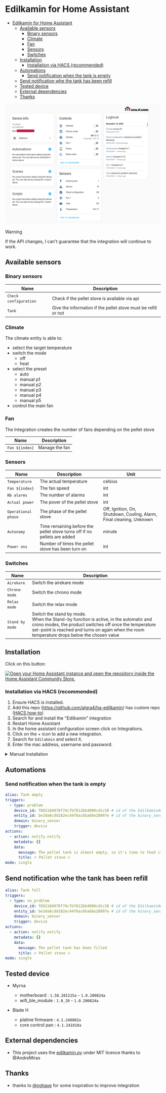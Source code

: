 # Edilkamin for Home Assistant

- [Edilkamin for Home Assistant](#edilkamin-for-home-assistant)
  - [Available sensors](#available-sensors)
    - [Binary sensors](#binary-sensors)
    - [Climate](#climate)
    - [Fan](#fan)
    - [Sensors](#sensors)
    - [Switches](#switches)
  - [Installation](#installation)
    - [Installation via HACS (recommended)](#installation-via-hacs-recommended)
  - [Automations](#automations)
    - [Send notification when the tank is empty](#send-notification-when-the-tank-is-empty)
  - [Send notification whe the tank has been refill](#send-notification-whe-the-tank-has-been-refill)
  - [Tested device](#tested-device)
  - [External dependencies](#external-dependencies)
  - [Thanks](#thanks)



![example_integration](doc/edilkamin.png)


> [!WARNING]  
> If the API changes, I can't guarantee that the integration will continue to work.

## Available sensors

### Binary sensors

| Name    | Description |
| -------- | ------- |
| `Check configuration`  | Check if the pellet stove is available via api   |
| `Tank`  | Give the information if the pellet stove must be refill or not   |

### Climate

The climate entity is able to:
- select the target temperature
- switch the mode
  - off
  - heat
- select the preset
  - auto
  - manual p1
  - manual p2
  - manual p3
  - manual p4
  - manual p5
- control the main fan

### Fan
The Integration creates the number of fans depending on the pellet stove

| Name    | Description |
| -------- | ------- |
| `Fan ${index}`  |  Manage the fan   |

### Sensors

| Name    | Description | Unit
| -------- | ------- | ------- |
| `Temperature`  |  The actual temperature   | celsius |
| `Fan ${index}`  |  The fan speed  | int |
| `Nb alarms`  |  The number of alarms | int |
| `Actual power`  |  The pover of the pellet stove | int |
| `Operational phase`  |  The phase of the pellet stove | Off, Ignition, On, Shutdown, Cooling, Alarm, Final cleaning, Unknown |
| `Autonomy`  |  Time remaining before the pellet stove turns off if no pellets are added | minute |
| `Power ons`  |  Number of times the pellet stove has been turn on | int |

### Switches

| Name    | Description |
| -------- | ------- |
| `Airekare`  |  Switch the airekare mode   |
| `Chrono mode` | Switch the chrono mode     |
| `Relax mode`    | Switch the relax mode    |
| `Stand by mode`    | Switch the stand by mode. <br> When the Stand-by function is active, in the automatic and crono modes, the product switches off once the temperature set-point is reached and turns on again when the room temperature drops below the chosen value    |


## Installation

Click on this button:

[![Open your Home Assistant instance and open the repository inside the Home Assistant Community Store.](https://my.home-assistant.io/badges/hacs_repository.svg?style=flat-square)](https://my.home-assistant.io/redirect/hacs_repository/?owner=algra4&repository=ha-edilkamin&category=integration)


### Installation via HACS (recommended)
1. Ensure HACS is installed.
1. Add this repo (https://github.com/algra4/ha-edilkamin) has custom repo ([HACS how-to](https://hacs.xyz/docs/faq/custom_repositories))
1. Search for and install the "Edilkamin" integration
2. Restart Home Assistant
3. In the home assistant configuration screen click on Integrations.
4. Click on the + icon to add a new integration.
5. Search for `Edilakmin` and select it.
6. Enter the mac address, username and password.

<details>
  <summary>Manual Installation</summary>
  
  1. Download the latest release.
  2. Extract the files and move the `edilakmin` folder into the path to your custom_components. e.g. /config/custom_components.
  3. Restart Home Assistant
  4. In the home assistant configuration screen click on Integrations.
  5. Click on the + icon to add a new integration.
  6. Search for `Edilakmin` and select it.
  7. Enter the mac address of the pellet stove name and click Submit.
</details>


## Automations

### Send notification when the tank is empty

```yaml
alias: Tank empty
triggers:
  - type: problem
    device_id: f892184070f74cfbf812bb4000cd1c58 # id of the Edilkamindevice
    entity_id: be3da6cdd182ec44f8ac6ba68e28997e # id of the binary_sensor tank 
    domain: binary_sensor
    trigger: device
actions:
  - action: notify.notify
    metadata: {}
    data:
      message: The pellet tank is almost empty, so it's time to feed it.
      title: 🔥 Pellet stove 🔥
mode: single

```

## Send notification whe the tank has been refill

```yaml
alias: Tank full
triggers:
  - type: no_problem
    device_id: f892184070f74cfbf812bb4000cd1c58 # id of the Edilkamindevice
    entity_id: be3da6cdd182ec44f8ac6ba68e28997e # id of the binary_sensor tank 
    domain: binary_sensor
    trigger: device
actions:
  - action: notify.notify
    metadata: {}
    data:
      message: The pellet tank has been filled
      title: 🔥 Pellet stove 🔥
mode: single
```

## Tested device

- Myrna 
  - motherboard : `1.58.201215a` - `1.0.200824a`
  - wifi_ble_module : `1.0_20` - `1.0.200824a`
 
- Blade H
  - platine firmware : `4.1.240802a`
  - core control pan : `4.1.241010a`

## External dependencies

- This project uses the  [edilkamin.py](https://github.com/AndreMiras/edilkamin.py) under MIT licence thanks to @AndreMiras

## Thanks
- thanks to [@nghaye](https://github.com/nghaye/ha-edilkamin) for some inspiration to improve integration



